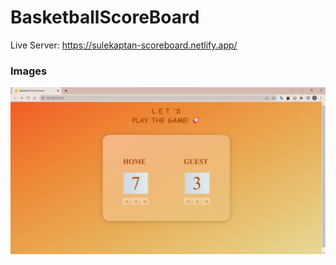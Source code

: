 # BasketballScoreBoard
Live Server: https://sulekaptan-scoreboard.netlify.app/
<br/>
### Images
<img src="assets/page-1.png">
